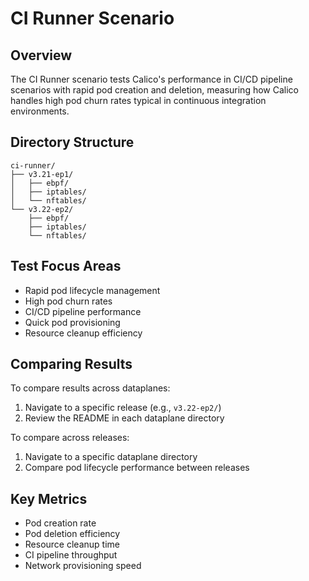 # CI Runner Scenario

## Overview

The CI Runner scenario tests Calico's performance in CI/CD pipeline scenarios with rapid pod creation and deletion, measuring how Calico handles high pod churn rates typical in continuous integration environments.

## Directory Structure

```
ci-runner/
├── v3.21-ep1/
│   ├── ebpf/
│   ├── iptables/
│   └── nftables/
└── v3.22-ep2/
    ├── ebpf/
    ├── iptables/
    └── nftables/
```

## Test Focus Areas

- Rapid pod lifecycle management
- High pod churn rates
- CI/CD pipeline performance
- Quick pod provisioning
- Resource cleanup efficiency

## Comparing Results

To compare results across dataplanes:
1. Navigate to a specific release (e.g., `v3.22-ep2/`)
2. Review the README in each dataplane directory

To compare across releases:
1. Navigate to a specific dataplane directory
2. Compare pod lifecycle performance between releases

## Key Metrics

- Pod creation rate
- Pod deletion efficiency
- Resource cleanup time
- CI pipeline throughput
- Network provisioning speed


